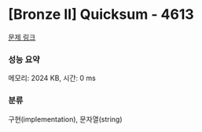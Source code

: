 # [Bronze II] Quicksum - 4613 

[문제 링크](https://www.acmicpc.net/problem/4613) 

### 성능 요약

메모리: 2024 KB, 시간: 0 ms

### 분류

구현(implementation), 문자열(string)

